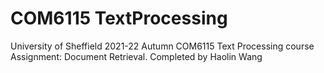 # COM6115 TextProcessing
University of Sheffield 2021-22 Autumn COM6115 Text Processing course
Assignment: Document Retrieval. Completed by Haolin Wang
